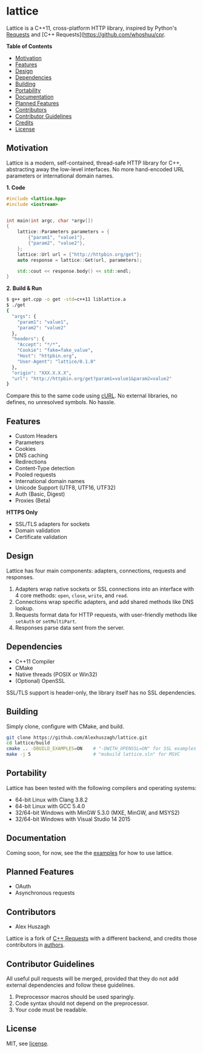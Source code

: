 lattice
=======

Lattice is a C++11, cross-platform HTTP library, inspired by Python's [Requests](https://github.com/kennethreitz/requests) and [C++ Requests](https://github.com/whoshuu/cpr.

**Table of Contents**

- [Motivation](#motivation)
- [Features](#features)
- [Design](#design)
- [Dependencies](#dependencies)
- [Building](#building)
- [Portability](#portability)
- [Documentation](#documentation)
- [Planned Features](#planned-features)
- [Contributors](#contributors)
- [Contributor Guidelines](#contributors-guidelines)
- [Credits](#credits)
- [License](#license)

## Motivation

Lattice is a modern, self-contained, thread-safe HTTP library for C++, abstracting away the low-level interfaces. No more hand-encoded URL parameters or international domain names.

**1. Code**
```cpp
#include <lattice.hpp>
#include <iostream>


int main(int argc, char *argv[])
{
    lattice::Parameters parameters = {
        {"param1", "value1"},
        {"param2", "value2"},
    };
    lattice::Url url = {"http://httpbin.org/get"};
    auto response = lattice::Get(url, parameters);

    std::cout << response.body() << std::endl;
}
```

**2. Build & Run**

```bash
$ g++ get.cpp -o get -std=c++11 liblattice.a
$ ./get
{
  "args": {
    "param1": "value1", 
    "param2": "value2"
  }, 
  "headers": {
    "Accept": "*/*", 
    "Cookie": "fake=fake_value", 
    "Host": "httpbin.org", 
    "User-Agent": "lattice/0.1.0"
  }, 
  "origin": "XXX.X.X.X", 
  "url": "http://httpbin.org/get?param1=value1&param2=value2"
}
```

Compare this to the same code using [cURL](https://gist.github.com/Alexhuszagh/e3c534f7cf317c5f88102f1307113622). No external libraries, no defines, no unresolved symbols. No hassle.

## Features

- Custom Headers
- Parameters
- Cookies
- DNS caching
- Redirections
- Content-Type detection
- Pooled requests
- International domain names
- Unicode Support (UTF8, UTF16, UTF32)
- Auth (Basic, Digest)
- Proxies (Beta)

**HTTPS Only**

- SSL/TLS adapters for sockets
- Domain validation
- Certificate validation

## Design

Lattice has four main components: adapters, connections, requests and responses. 

1. Adapters wrap native sockets or SSL connections into an interface with 4 core methods: `open`, `close`, `write`, and `read`. 
2. Connections wrap specific adapters, and add shared methods like DNS lookup. 
3. Requests format data for HTTP requests, with user-friendly methods like `setAuth` or `setMultiPart`.
4. Responses parse data sent from the server.

## Dependencies

- C++11 Compiler
- CMake
- Native threads (POSIX or Win32)
- (Optional) OpenSSL

SSL/TLS support is header-only, the library itself has no SSL dependencies.

## Building

Simply clone, configure with CMake, and build.

```bash
git clone https://github.com/Alexhuszagh/lattice.git
cd lattice/build
cmake .. -DBUILD_EXAMPLES=ON    # "-DWITH_OPENSSL=ON" for SSL examples
make -j 5                       # "msbuild lattice.sln" for MSVC
```

## Portability

Lattice has been tested with the following compilers and operating systems:

- 64-bit Linux with Clang 3.8.2
- 64-bit Linux with GCC 5.4.0
- 32/64-bit Windows with MinGW 5.3.0 (MXE, MinGW, and MSYS2) 
- 32/64-bit Windows with Visual Studio 14 2015

## Documentation

Coming soon, for now, see the the [examples](/example) for how to use lattice.

## Planned Features

- OAuth
- Asynchronous requests

## Contributors

- Alex Huszagh

Lattice is a fork of [C++ Requests](https://github.com/whoshuu/cpr) with a different backend, and credits those contributors in [authors](AUTHORS). 

## Contributor Guidelines

All useful pull requests will be merged, provided that they do not add external dependencies and follow these guidelines.

1. Preprocessor macros should be used sparingly.
2. Code syntax should not depend on the preprocessor.
3. Your code must be readable.

## License

MIT, see [license](LICENSE.md).
